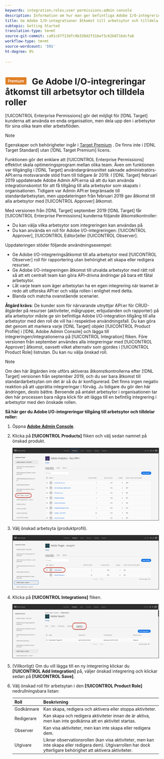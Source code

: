 ```yaml
---
keywords: integration;roles;user permissions;admin console
description: Information om hur man ger befintliga Adobe I/O-integreringar åtkomst till alla arbetsytor med önskad roll i Adobe Target
title: Ge Adobe I/O-integrationer åtkomst till arbetsytor och tilldela roller i Adobe Target
subtopic: Getting Started
translation-type: tm+mt
source-git-commit: ca91c67f13dfc9b338d2f316af3c62b871bdcfa6
workflow-type: tm+mt
source-wordcount: '591'
ht-degree: 0%

---
```



# ![PREMIUM](/help/assets/premium.png) Ge Adobe I/O-integreringar åtkomst till arbetsytor och tilldela roller

[!UICONTROL Enterprise Permissions] gör det möjligt för [!DNL Target] kunderna att använda en enda organisation, men dela upp den i arbetsytor för sina olika team eller arbetsflöden.

>[!NOTE]
>
>Egenskaper och behörigheter ingår i [Target Premium](/help/c-intro/intro.md#premium) . De finns inte i [!DNL Target Standard] utan [!DNL Target Premium] licens.

Funktionen gör det enklare att [!UICONTROL Enterprise Permissions] effektivt skala optimeringsprogram mellan olika team. Även om funktionen var tillgänglig i [!DNL Target] användargränssnittet saknade administratörs-API:erna motsvarande stöd fram till tidigare år 2019. I [!DNL Target] februari 2019 uppdaterade Adobe Admin API:erna så att du kan använda integrationskontot för att få tillgång till alla arbetsytor som skapats i organisationen. Tidigare var Admin API:er begränsade till standardarbetsytan, men uppdateringen från februari 2019 gav åtkomst till alla arbetsytor med [!UICONTROL Approver] åtkomst.

Med versionen från [!DNL Target] september 2019 [!DNL Target] får [!UICONTROL Enterprise Permissions] kunderna följande åtkomstkontroller:

* Du kan välja vilka arbetsytor som integreringen kan användas på
* Du kan använda en roll för Adobe I/O-integreringen: [!UICONTROL Approver], [!UICONTROL Editor]eller [!UICONTROL Observer].

Uppdateringen stöder följande användningsexempel:

* Ge Adobe I/O-integreringsåtkomst till alla arbetsytor med [!UICONTROL Observer] roll för rapportering utan behörighet att skapa eller redigera resurser.
* Ge Adobe I/O-integreringen åtkomst till utvalda arbetsytor med rätt roll så att ett centralt team kan göra API-drivna ändringar på bara ett fåtal arbetsytor.
* Låt varje team som äger arbetsytan ha en egen integrering när teamet är redo att utforska API:er och välja rollen i enlighet med detta.
* Blanda och matcha ovanstående scenarier.

**Åtgärd krävs**: De kunder som för närvarande utnyttjar API:er för CRUD-åtgärder på resurser (aktiviteter, målgrupper, erbjudanden och rapporter) på alla arbetsytor måste ge sin befintliga Adobe I/O-integration tillgång till alla arbetsytor med den roll de vill ha i respektive användningsfall. Du kan göra det genom att markera varje [!DNL Target] objekt [!UICONTROL Product Profile] i [!DNL Adobe Admin Console] och lägga till integreringen/integrationerna på [!UICONTROL Integration] fliken. Före versionen från september användes alla integreringar med [!UICONTROL Approver] åtkomst, oavsett vilket alternativ som gjordes i [!UICONTROL Product Role] listrutan. Du kan nu välja önskad roll.

>[!NOTE]
>
>Om den här åtgärden inte utförs aktiveras åtkomstkontrollerna efter [!DNL Target] versionen från september 2019, och du ser bara åtkomst till standardarbetsytan om det är så du är konfigurerad. Det finns ingen negativ reaktion på att upprätta integreringar i förväg. Ju tidigare du gör den här ändringen, desto bättre. Beroende på antalet arbetsytor i organisationen tar den här processen bara några klick för att lägga till en befintlig integrering i arbetsytor med den önskade rollen.

**Så här ger du Adobe I/O-integreringar tillgång till arbetsytor och tilldelar roller:**

1. Öppna **[Adobe Admin Console](https://adminconsole.adobe.com)**.

1. Klicka på **[!UICONTROL Products]** fliken och välj sedan namnet på önskad produkt.

   ![Välj produkt i Adobe Admin Console](/help/administrating-target/c-user-management/property-channel/assets/io-choose-product.png)

1. Välj önskad arbetsyta (produktprofil).

   ![Välj produktprofil](/help/administrating-target/c-user-management/property-channel/assets/io-select-product-profile.png)

1. Klicka på **[!UICONTROL Integrations]** fliken.

   ![Fliken Integrationer](/help/administrating-target/c-user-management/property-channel/assets/integrations-tab.png)

1. (Villkorligt) Om du vill lägga till en ny integrering klickar du **[!UICONTROL Add Integration]** på, väljer önskad integrering och klickar sedan på **[!UICONTROL Save]**.

1. Välj önskad roll för arbetsytan i den **[!UICONTROL Product Role]** nedrullningsbara listan:

   | Roll | Beskrivning |
   |--- |--- |
   | Godkännare | Kan skapa, redigera och aktivera eller stoppa aktiviteter. |
   | Redigerare | Kan skapa och redigera aktiviteter innan de är aktiva, men kan inte godkänna att en aktivitet startas. |
   | Observer | Kan visa aktiviteter, men kan inte skapa eller redigera dem. |
   | Utgivare | Liknar observationsrollen (kan visa aktiviteter, men kan inte skapa eller redigera dem). Utgivarrollen har dock ytterligare behörighet att aktivera aktiviteter. |
